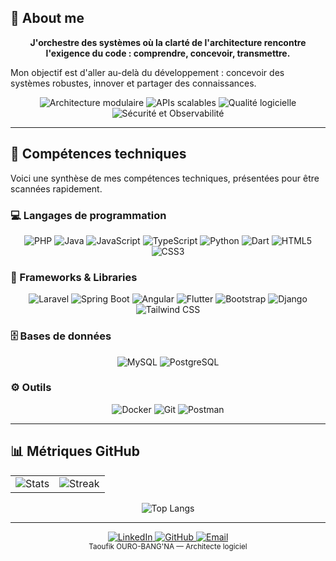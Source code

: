 ## 👤 About me

<div align="center">
  <strong>J'orchestre des systèmes où la clarté de l'architecture rencontre l'exigence du code : comprendre, concevoir, transmettre.</strong>
</div>

Mon objectif est d'aller au-delà du développement : concevoir des systèmes robustes, innover et partager des connaissances.

<div align="center" style="margin-top:8px;">
  <img src="https://img.shields.io/badge/Architecture_modulaire-0d47a1?style=flat-square&labelColor=0d47a1&color=0d47a1" alt="Architecture modulaire" />
  <img src="https://img.shields.io/badge/APIs_scalables-263238?style=flat-square&labelColor=263238&color=263238" alt="APIs scalables" />
  <img src="https://img.shields.io/badge/Qualit%C3%A9_logicielle-1b5e20?style=flat-square&labelColor=1b5e20&color=1b5e20" alt="Qualité logicielle" />
  <img src="https://img.shields.io/badge/S%C3%A9curit%C3%A9_%26_Observabilit%C3%A9-37474f?style=flat-square&labelColor=37474f&color=37474f" alt="Sécurité et Observabilité" />
</div>

---

## 🧰 Compétences techniques

Voici une synthèse de mes compétences techniques, présentées pour être scannées rapidement.

### 💻 Langages de programmation

<div align="center">
  <img src="https://img.shields.io/badge/PHP-777BB4?style=flat-square&logo=php&logoColor=white&logoWidth=20" alt="PHP" />
  <img src="https://img.shields.io/badge/Java-007396?style=flat-square&logo=openjdk&logoColor=white&logoWidth=20" alt="Java" />
  <img src="https://img.shields.io/badge/JavaScript-F7DF1E?style=flat-square&logo=javascript&logoColor=000&logoWidth=20" alt="JavaScript" />
  <img src="https://img.shields.io/badge/TypeScript-007ACC?style=flat-square&logo=typescript&logoColor=white&logoWidth=20" alt="TypeScript" />
  <img src="https://img.shields.io/badge/Python-3776AB?style=flat-square&logo=python&logoColor=white&logoWidth=20" alt="Python" />
  <img src="https://img.shields.io/badge/Dart-0175C2?style=flat-square&logo=dart&logoColor=white&logoWidth=20" alt="Dart" />
  <img src="https://img.shields.io/badge/HTML5-E34F26?style=flat-square&logo=html5&logoColor=white&logoWidth=20" alt="HTML5" />
  <img src="https://img.shields.io/badge/CSS3-1572B6?style=flat-square&logo=css3&logoColor=white&logoWidth=20" alt="CSS3" />
</div>

### 🧩 Frameworks & Libraries

<div align="center">
  <img src="https://img.shields.io/badge/Laravel-FF2D20?style=flat-square&logo=laravel&logoColor=white&logoWidth=20" alt="Laravel" />
  <img src="https://img.shields.io/badge/Spring_Boot-6DB33F?style=flat-square&logo=spring&logoColor=white&logoWidth=20" alt="Spring Boot" />
  <img src="https://img.shields.io/badge/Angular-DD0031?style=flat-square&logo=angular&logoColor=white&logoWidth=20" alt="Angular" />
  <img src="https://img.shields.io/badge/Flutter-02569B?style=flat-square&logo=flutter&logoColor=white&logoWidth=20" alt="Flutter" />
  <img src="https://img.shields.io/badge/Bootstrap-7952B3?style=flat-square&logo=bootstrap&logoColor=white&logoWidth=20" alt="Bootstrap" />
  <img src="https://img.shields.io/badge/Django-31572c?style=flat-square&logo=django&logoColor=white&logoWidth=20" alt="Django" />
  <img src="https://img.shields.io/badge/Tailwind_CSS-06B6D4?style=flat-square&logo=tailwindcss&logoColor=white&logoWidth=20" alt="Tailwind CSS" />
</div>

### 🗄️ Bases de données

<div align="center">
  <img src="https://img.shields.io/badge/MySQL-4479A1?style=flat-square&logo=mysql&logoColor=white&logoWidth=20" alt="MySQL" />
  <img src="https://img.shields.io/badge/PostgreSQL-336791?style=flat-square&logo=postgresql&logoColor=white&logoWidth=20" alt="PostgreSQL" />
</div>

### ⚙️ Outils

<div align="center">
  <img src="https://img.shields.io/badge/Docker-2496ED?style=flat-square&logo=docker&logoColor=white&logoWidth=20" alt="Docker" />
  <img src="https://img.shields.io/badge/Git-F05032?style=flat-square&logo=git&logoColor=white&logoWidth=20" alt="Git" />
  <img src="https://img.shields.io/badge/Postman-FF6C37?style=flat-square&logo=postman&logoColor=white&logoWidth=20" alt="Postman" />
</div>

---

## 📊 Métriques GitHub

<div align="center">
  <table>
    <tr>
      <td>
        <img src="https://github-readme-stats.vercel.app/api?username=taoufikOURO&show_icons=true&theme=github_dark&hide_border=true&title_color=0d47a1&icon_color=0d47a1" alt="Stats"/>
      </td>
      <td>
        <img src="https://github-readme-streak-stats.herokuapp.com/?user=taoufikOURO&theme=github-dark&hide_border=true&stroke=0d47a1&ring=0d47a1" alt="Streak"/>
      </td>
    </tr>
  </table>
</div>

<div align="center">
  <img src="https://github-readme-stats.vercel.app/api/top-langs/?username=taoufikOURO&layout=compact&theme=github_dark&hide_border=true&title_color=0d47a1" alt="Top Langs"/>
</div>

---

<div align="center">
  <a href="https://www.linkedin.com/in/taoufik-ouro-bang-na/" target="_blank">
    <img src="https://img.shields.io/badge/LinkedIn-0077B5?style=flat-square&logo=linkedin&logoColor=white&logoWidth=20" alt="LinkedIn" />
  </a>
  <a href="https://github.com/taoufikOURO" target="_blank">
    <img src="https://img.shields.io/badge/GitHub-181717?style=flat-square&logo=github&logoColor=white&logoWidth=20" alt="GitHub" />
  </a>
  <a href="mailto:ourotaoufik1@gmail.com">
    <img src="https://img.shields.io/badge/Email-D14836?style=flat-square&logo=gmail&logoColor=white&logoWidth=20" alt="Email" />
  </a>
</div>

<div align="center">
  <small>Taoufik OURO-BANG'NA — Architecte logiciel</small>
</div>
